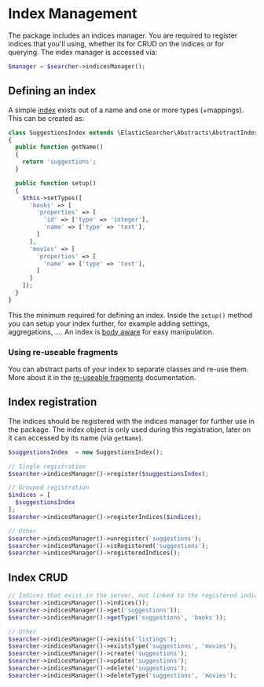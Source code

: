 # Index Management

The package includes an indices manager. You are required to register indices that you'll using, whether its for
CRUD on the indices or for querying. The index manager is accessed via:

```php
$manager = $searcher->indicesManager();
```

## Defining an index

A simple [index](http://www.elasticsearch.org/guide/en/elasticsearch/reference/current/_basic_concepts.html#_index) exists
out of a name and one or more types (+mappings). This can be created as:

```php
class SuggestionsIndex extends \ElasticSearcher\Abstracts\AbstractIndex
{
  public function getName()
  {
    return 'suggestions';
  }

  public function setup()
  {
    $this->setTypes([
      'books' => [
        'properties' => [
          'id' => ['type' => 'integer'],
          'name' => ['type' => 'text'],
        ]
      ],
      'movies' => [
        'properties' => [
          'name' => ['type' => 'text'],
        ]
      ]
    ]);
  }
}
```

This the minimum required for defining an index. Inside the `setup()` method you can setup your index further,
for example adding settings, aggregations, .... An index is [body aware](https://github.com/madewithlove/elasticsearcher/tree/master/src/Traits/BodyTrait.php)
for easy manipulation.

### Using re-useable fragments

You can abstract parts of your index to separate classes and re-use them. More about it in the [re-useable fragments](re-useable-fragments.md)
documentation.

## Index registration

The indices should be registered with the indices manager for further use in the package. The index object is only
used during this registration, later on it can accessed by its name (via `getName`).

```php
$suggestionsIndex  = new SuggestionsIndex();

// Single registration
$searcher->indicesManager()->register($suggestionsIndex);

// Grouped registration
$indices = [
  $suggestionsIndex
];
$searcher->indicesManager()->registerIndices($indices);

// Other
$searcher->indicesManager()->unregister('suggestions');
$searcher->indicesManager()->isRegistered('suggestions');
$searcher->indicesManager()->registeredIndices();
```

## Index CRUD

```php
// Indices that exist in the server, not linked to the registered indices.
$searcher->indicesManager()->indices());
$searcher->indicesManager()->get('suggestions'));
$searcher->indicesManager()->getType('suggestions', 'books'));

// Other
$searcher->indicesManager()->exists('listings');
$searcher->indicesManager()->existsType('suggestions', 'movies');
$searcher->indicesManager()->create('suggestions');
$searcher->indicesManager()->update('suggestions');
$searcher->indicesManager()->delete('suggestions');
$searcher->indicesManager()->deleteType('suggestions', 'movies');
```

